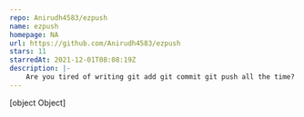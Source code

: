 ```yaml
---
repo: Anirudh4583/ezpush
name: ezpush
homepage: NA
url: https://github.com/Anirudh4583/ezpush
stars: 11
starredAt: 2021-12-01T08:08:19Z
description: |-
    Are you tired of writing git add git commit git push all the time? Here's a simple CLI to do it all in one go :)
---
```


[object Object]
